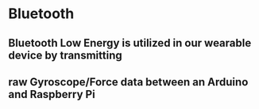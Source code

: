 # Bluetooth
## Bluetooth Low Energy is utilized in our wearable device by transmitting
## raw Gyroscope/Force data between an Arduino and Raspberry Pi
